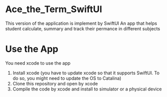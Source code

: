 # Ace_the_Term_SwiftUI
This version of the application is implement by SwiftUI
An app that helps student calculate, summary and track their permance in different subjects

# Use the App
You need xcode to use the app
1. Install xcode (you have to update xcode so that it supports SwiftUI. To do so, you might need to update the OS to Catalina)
2. Clone this repository and open by xcode
3. Compile the code by xcode and install to simulator or a physical device
